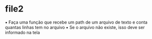 # file2
▪ Faça uma função que recebe um path de um arquivo de texto e conta quantas linhas tem no arquivo 
▪ Se o arquivo não existe, isso deve ser informado na tela

